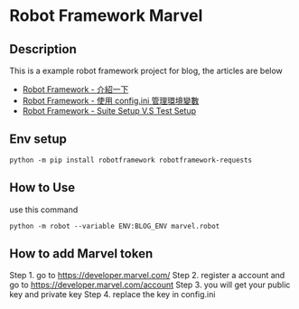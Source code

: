 # Robot Framework Marvel

## Description
This is a example robot framework project for blog, the articles are below
- [Robot Framework - 介紹一下](https://dotblogs.com.tw/Im_sqz777/2021/10/17/191743)
- [Robot Framework - 使用 config.ini 管理環境變數](https://dotblogs.com.tw/Im_sqz777/2021/11/08/204911)
- [Robot Framework - Suite Setup V.S Test Setup](https://dotblogs.com.tw/Im_sqz777/2021/11/16/224604)

## Env setup

```
python -m pip install robotframework robotframework-requests
```

## How to Use
use this command
```
python -m robot --variable ENV:BLOG_ENV marvel.robot
```

## How to add Marvel token
Step 1. go to https://developer.marvel.com/
Step 2. register a account and go to https://developer.marvel.com/account
Step 3. you will get your public key and private key
Step 4. replace the key in config.ini
